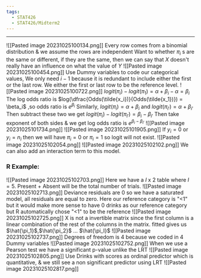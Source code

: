 ```yaml
---
tags:
  - STAT426
  - STAT426/Midterm2
---
```

---
![[Pasted image 20231025100134.png]]
Every row comes from a binomial distribution & we assume the rows are independent 
Want to whether $\pi_i$ s are the same or different, if they are the same, then we can say that $X$ doesn't really have an influence on what the value of $Y$
![[Pasted image 20231025100454.png]]
Use Dummy variables to code our categorical values, We only need $i-1$ because it is redundant to include either the first or the last row. We either the first or last row to be the reference level.
![[Pasted image 20231025100722.png]]
$logit(\pi_i) - logit(\pi_1) = \alpha + \beta_i - \alpha = \beta_i$ 
The log odds ratio is $log(\dfrac{Odds(\tilde{x_i})}{Odds(\tilde{x_1})}) = \beta_i$ ,so odds ratio is $e^{\beta_i}$ 
Similarly, $logit(\pi_i) = \alpha + \beta_i$ and $logit(\pi_{i'}) = \alpha + \beta_{i'}$ 
Then subtract these two we get $logit(\pi_i) - logit(\pi_{i'}) = \beta_i - \beta_{i'}$ 
Then take exponent of both sides & we get log odds ratio is $e^{\beta_i - \beta_{i'}}$ 
![[Pasted image 20231025101734.png]]
![[Pasted image 20231025101905.png]]
If $y_i = 0$ or  $y_i = n_i$ then we will have $\pi_i = 0$ or $\pi_i = 1$ so logit will not exist.
![[Pasted image 20231025102054.png]]
![[Pasted image 20231025102102.png]]
We can also add an interaction term to this model.

### R Example:
![[Pasted image 20231025102703.png]]
Here we have a $I$ x $2$ table where $I = 5$. Present + Absent will be the total number of trials.
![[Pasted image 20231025102713.png]]
Deviance residuals are 0 so we have a saturated model, all residuals are equal to zero.
Here our reference category is "<1" but it would make more sense to have 0 drinks as our reference category but R automatically chose "<1" to be the reference
![[Pasted image 20231025102725.png]]
X is not a invertible matrix since the first column is a linear combination of the rest of the columns in the matrix.
fitted gives us $\hat{\pi_1}$,$\hat{\pi_2}$ ... $\hat{\pi_I}$
![[Pasted image 20231025102737.png]]
Degrees of freedom is 4 because we coded in 4 Dummy variables
![[Pasted image 20231025102752.png]]
When we use a Pearson test we have a significant p-value unlike the LRT 
![[Pasted image 20231025102805.png]]
Use Drinks with scores as ordinal predictor which is quantitative, & we still see a non significant predictor using LRT
![[Pasted image 20231025102817.png]]
